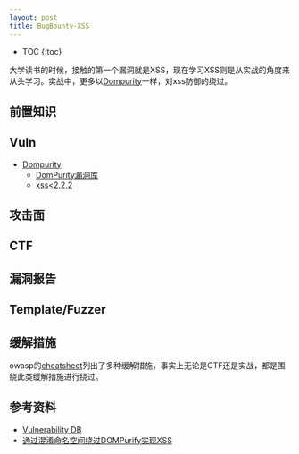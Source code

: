 ```yaml
---
layout: post
title: BugBounty-XSS
---
```


* TOC
{:toc}

大学读书的时候，接触的第一个漏洞就是XSS，现在学习XSS则是从实战的角度来从头学习。实战中，更多以[Dompurity](https://github.com/cure53/DOMPurify)一样，对xss防御的绕过。

## 前置知识

## Vuln

+ [Dompurity](https://github.com/cure53/DOMPurify)
  + [DomPurity漏洞库](https://snyk.io/vuln/npm:dompurify)
  + [xss<2.2.2](https://vovohelo.medium.com/from-svg-and-back-yet-another-mutation-xss-via-namespace-confusion-for-dompurify-2-2-2-bypass-5d9ae8b1878f)

## 攻击面

## CTF

## 漏洞报告

## Template/Fuzzer

## 缓解措施

owasp的[cheatsheet](https://cheatsheetseries.owasp.org/cheatsheets/Cross_Site_Scripting_Prevention_Cheat_Sheet.html)列出了多种缓解措施，事实上无论是CTF还是实战，都是围绕此类缓解措施进行绕过。

## 参考资料

+ [Vulnerability DB](https://snyk.io/vuln/)
+ [通过混淆命名空间绕过DOMPurify实现XSS](https://www.anquanke.com/post/id/219089#h2-4)
